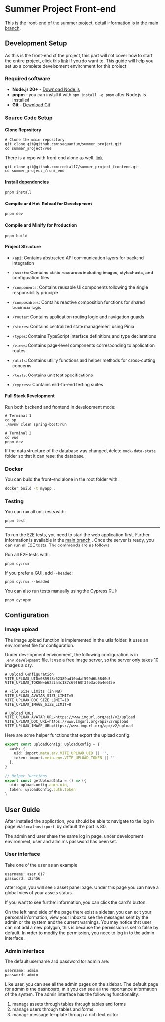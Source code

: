 # Summer Project Front-end

This is the front-end of the summer project, detail information is in the [main branch](https://github.com/saquantum/summer_project).

## Development Setup

As this is the front-end of the project, this part will not cover how to start the entire project, click this [link](https://github.com/saquantum/summer_project) if you do want to. This guide will help you set up a complete development environment for this project

### Required software

- **Node.js 20+** - [Download Node.js](https://nodejs.org/)
- **pnpm** - you can install it with `npm install -g pnpm` after Node.js is installed
- **Git** - [Download Git](https://git-scm.com/)

### Source Code Setup

#### Clone Repository

```
# Clone the main repository
git clone git@github.com:saquantum/summer_project.git
cd summer_project/vue
```

There is a repo with front-end alone as well. [link](https://github.com/redial17/summer_project_frontend)

```
git clone git@github.com:redial17/summer_project_frontend.git
cd summer_project_front_end
```

#### Install dependencies

```sh
pnpm install
```

#### Compile and Hot-Reload for Development

```sh
pnpm dev
```

#### Compile and Minify for Production

```sh
pnpm build
```

#### Project Structure

- `/api`: Contains abstracted API communication layers for backend integration

- `/assets`: Contains static resources including images, stylesheets, and configuration files

- `/components`: Contains reusable UI components following the single responsibility principle

- `/composables`: Contains reactive composition functions for shared business logic

- `/router`: Contains application routing logic and navigation guards

- `/stores`: Contains centralized state management using Pinia

- `/types`: Contains TypeScript interface definitions and type declarations

- `/views`: Contains page-level components corresponding to application routes

- `/utils`: Contains utility functions and helper methods for cross-cutting concerns

- `/tests`: Contains unit test specifications

- `/cypress`: Contains end-to-end testing suites

#### Full Stack Development

Run both backend and frontend in development mode:

```
# Terminal 1
cd sp
./mvnw clean spring-boot:run

# Terminal 2
cd vue
pnpm dev
```

If the data structure of the database was changed, delete `mock-data-state` folder so that it can reset the database.

### Docker

You can build the front-end alone in the root folder with:

```sh
docker build -t myapp .
```

### Testing

You can run all unit tests with:

```shell
pnpm test
```

---

To run the E2E tests, you need to start the web application first. Further information is available in the [main branch](https://github.com/saquantum/summer_project) . Once the server is ready, you can run all E2E tests. The commands are as follows:

Run all E2E tests with:

```shell
pnpm cy:run
```

If you prefer a GUI, add `--headed`:

```shell
pnpm cy:run --headed
```

You can also run tests manually using the Cypress GUI:

```shell
pnpm cy:open
```

## Configuration

### Image upload

The image upload function is implemented in the utils folder. It uses an environment file for configuration.

Under development environment, the following configuration is in `.env.development` file. It use a free image server, so the server only takes 10 images a day.

```
# Upload Configuration
VITE_UPLOAD_UID=0859f8d62389ad10bdaf599d6b5840d8
VITE_UPLOAD_TOKEN=b623ba4c187c69f60f3fe3ac0a4e665e

# File Size Limits (in MB)
VITE_UPLOAD_AVATAR_SIZE_LIMIT=5
VITE_UPLOAD_DOC_SIZE_LIMIT=10
VITE_UPLOAD_IMAGE_SIZE_LIMIT=8

# Upload URLs
VITE_UPLOAD_AVATAR_URL=https://www.imgurl.org/api/v2/upload
VITE_UPLOAD_DOC_URL=https://www.imgurl.org/api/v2/upload
VITE_UPLOAD_IMAGE_URL=https://www.imgurl.org/api/v2/upload
```

Here are some helper functions that export the upload config:

```ts
export const uploadConfig: UploadConfig = {
  auth: {
    uid: import.meta.env.VITE_UPLOAD_UID || '',
    token: import.meta.env.VITE_UPLOAD_TOKEN || ''
  },
}

// Helper functions
export const getUploadData = () => ({
  uid: uploadConfig.auth.uid,
  token: uploadConfig.auth.token
}
```

## User Guide

After installed the application, you should be able to navigate to the log in page via `localhost:port`, by default the port is 80.

The admin and user share the same log in page, under development environment, user and admin's password has been set.

### User interface

Take one of the user as an example

```
username: user_017
password: 123456
```

After login, you will see a asset panel page. Under this page you can have a global view of your assets status.

If you want to see further information, you can click the card's button.

On the left hand side of the page there exist a sidebar, you can edit your personal information, view your inbox to see the messages sent by the admin or the system and the current warnings. You may notice that user can not add a new polygon, this is because the permission is set to false by default. In order to modify the permission, you need to log in to the admin interface.

### Admin interface

The default username and password for admin are:

```
username: admin
password: admin
```

Like user, you can see all the admin pages on the sidebar. The default page for admin is the dashboard, in it you can see all the importance information of the system. The admin interface has the following functionality:

1. manage assets through tables through tables and forms
2. manage users through tables and forms
3. manage message template through a rich text editor

